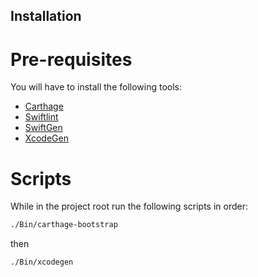 ## Installation

# Pre-requisites
You will have to install the following tools:

- [Carthage](https://github.com/Carthage/Carthage)
- [Swiftlint](https://github.com/realm/SwiftLint)
- [SwiftGen](https://github.com/SwiftGen/SwiftGen)
- [XcodeGen](https://github.com/yonaskolb/XcodeGen)


# Scripts

While in the project root run the following scripts in order:
```sh
./Bin/carthage-bootstrap
```
then

```sh
./Bin/xcodegen
```
